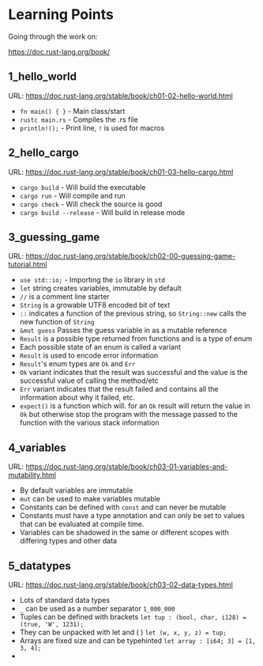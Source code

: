 Learning Points
===============

Going through the work on:

https://doc.rust-lang.org/book/


## 1_hello_world

URL: https://doc.rust-lang.org/stable/book/ch01-02-hello-world.html

* `fn main() { }` - Main class/start
* `rustc main.rs` - Compiles the .rs file
* `println!();` - Print line, `!` is used for macros

## 2_hello_cargo

URL: https://doc.rust-lang.org/stable/book/ch01-03-hello-cargo.html

* `cargo build` - Will build the executable
* `cargo run` - Will compile and run
* `cargo check` - Will check the source is good
* `cargo build --release` - Will build in release mode

## 3_guessing_game

URL: https://doc.rust-lang.org/stable/book/ch02-00-guessing-game-tutorial.html

* `use std::io;` - Importing the `io` library in `std`
* `let` string creates variables, immutable by default
* `//` is a comment line starter
* `String` is a growable UTF8 encoded bit of text
* `::` indicates a function of the previous string,
so `String::new` calls the new function of `String`
* `&mut guess` Passes the guess variable in as a mutable reference
* `Result` is a possible type returned from functions and is
a type of enum
* Each possible state of an enum is called a variant
* `Result` is used to encode error information
* `Result`'s enum types are `Ok` and `Err`
* `Ok` variant indicates that the result was successful and the value
 is the successful value of calling the method/etc
* `Err` variant indicates that the result failed and contains all
the information about why it failed, etc.
* `expect()` is a function which will. for an `Ok` result will
return the value in `Ok` but otherwise stop the program with the message
passed to the function with the various stack information 


## 4_variables

URL: https://doc.rust-lang.org/stable/book/ch03-01-variables-and-mutability.html

* By default variables are immutable
* `mut` can be used to make variables mutable
* Constants can be defined with `const` and can never be mutable
* Constants must have a type annotation and can only be set to values
that can be evaluated at compile time.
* Variables can be shadowed in the same or different scopes with differing
types and other data

## 5_datatypes

URL: https://doc.rust-lang.org/stable/book/ch03-02-data-types.html

* Lots of standard data types
* `_` can be used as a number separator `1_000_000`
* Tuples can be defined with brackets `let tup : (bool, char, i128) = (true, 'W', 1231);`
* They can be unpacked with let and ( ) `let (w, x, y, z) = tup;`
* Arrays are fixed size and can be typehinted `let array : [i64; 3] = [1, 3, 4];`
* 
